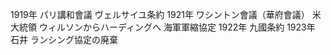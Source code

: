 1919年 パリ講和會議
  ヴェルサイユ条約
1921年 ワシントン會議（華府會議）
  米大統領 ウィルソンからハーディングへ
  海軍軍縮協定
1922年  九國条約
1923年  石井 ランシング協定の廃棄
